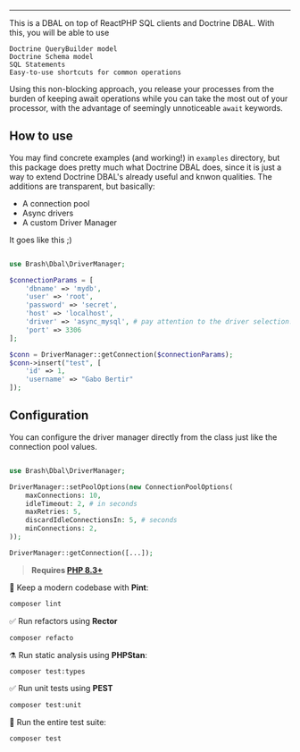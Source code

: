 <!-- <p align="center">
    <img src="https://raw.githubusercontent.com/nunomaduro/skeleton-php/master/docs/example.png" height="300" alt="Skeleton Php">
    <p align="center">
        <a href="https://github.com/nunomaduro/skeleton-php/actions"><img alt="GitHub Workflow Status (master)" src="https://github.com/nunomaduro/skeleton-php/actions/workflows/tests.yml/badge.svg"></a>
        <a href="https://packagist.org/packages/nunomaduro/skeleton-php"><img alt="Total Downloads" src="https://img.shields.io/packagist/dt/nunomaduro/skeleton-php"></a>
        <a href="https://packagist.org/packages/nunomaduro/skeleton-php"><img alt="Latest Version" src="https://img.shields.io/packagist/v/nunomaduro/skeleton-php"></a>
        <a href="https://packagist.org/packages/nunomaduro/skeleton-php"><img alt="License" src="https://img.shields.io/packagist/l/nunomaduro/skeleton-php"></a>
    </p>
</p> -->

---

This is a DBAL on top of ReactPHP SQL clients and Doctrine DBAL. With this, you will be able to use

    Doctrine QueryBuilder model
    Doctrine Schema model
    SQL Statements
    Easy-to-use shortcuts for common operations

Using this non-blocking approach, you release your processes from the burden of keeping await operations while you can take the most out of your processor, with the advantage of seemingly unnoticeable `await` keywords.

## How to use

You may find concrete examples (and working!) in `examples` directory, but this package does pretty much what Doctrine DBAL does, since it is just a way to extend Doctrine DBAL's already useful and knwon qualities. The additions are transparent, but basically:

- A connection pool
- Async drivers
- A custom Driver Manager

It goes like this ;)

```php

use Brash\Dbal\DriverManager;

$connectionParams = [
    'dbname' => 'mydb',
    'user' => 'root',
    'password' => 'secret',
    'host' => 'localhost',
    'driver' => 'async_mysql', # pay attention to the driver selection!
    'port' => 3306
];

$conn = DriverManager::getConnection($connectionParams);
$conn->insert("test", [
    'id' => 1,
    'username' => "Gabo Bertir"
]);

```

## Configuration

You can configure the driver manager directly from the class just like the connection pool values.

```php

use Brash\Dbal\DriverManager;

DriverManager::setPoolOptions(new ConnectionPoolOptions(
    maxConnections: 10,
    idleTimeout: 2, # in seconds
    maxRetries: 5,
    discardIdleConnectionsIn: 5, # seconds
    minConnections: 2,
));

DriverManager::getConnection([...]);

```

> **Requires [PHP 8.3+](https://php.net/releases/)**

🧹 Keep a modern codebase with **Pint**:

```bash
composer lint
```

✅ Run refactors using **Rector**

```bash
composer refacto
```

⚗️ Run static analysis using **PHPStan**:

```bash
composer test:types
```

✅ Run unit tests using **PEST**

```bash
composer test:unit
```

🚀 Run the entire test suite:

```bash
composer test
```
